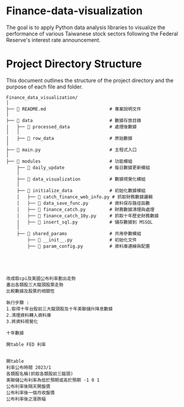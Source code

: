# Finance-data-visualization
 The goal is to apply Python data analysis libraries to visualize the performance of various Taiwanese stock sectors following the Federal Reserve's interest rate announcement.

# Project Directory Structure

This document outlines the structure of the project directory and the purpose of each file and folder.

```plaintext
Finance_data_visualization/
│
├── 📄 README.md                        # 專案說明文件
│
├── 📂 data                             # 數據存放目錄
│   ├── 📂 processed_data               # 處理後數據
│   │
│   ├── 📂 row_data                     # 原始數據
│
├── 📄 main.py                          # 主程式入口
│
├── 📂 modules                          # 功能模組
    ├── 📂 daily_update                 # 每日數據更新模組
    │
    ├── 📂 data_visualization           # 數據視覺化模組
    │
    ├── 📂 initialize_data              # 初始化數據模組
    │   ├── 📄 catch_finance_web_info.py # 抓取財務數據邏輯
    │   ├── 📄 data_save_func.py        # 資料保存路徑函數
    │   ├── 📄 finance_catch.py         # 財務數據清理與處理
    │   ├── 📄 finance_catch_10y.py     # 抓取十年歷史財務數據
    │   ├── 📄 insert_sql.py            # 儲存數據到 MSSQL
    │
    ├── 📂 shared_params                # 共用參數模組
        ├── 📄 __init__.py              # 初始化文件
        ├── 📄 param_config.py          # 資料庫連線與配置
 




改成取cpi及美國公布利率劃出走勢
畫出各類股三大龍頭股票走勢
比較數據及股票的相關性

執行步驟 :
1.取得十年台股前三大龍頭股及十年美聯儲升降息數據
2.清理資料轉入資料庫
3.將資料視覺化

十年數據 

開table FED 利率


開table
利率公布時間 2023/1
各類股名稱(抓取各類股前三龍頭)
美聯儲公布利率為低於預期或高於預期 -1 0 1
公布利率後隔天開盤價
公布利率後一個月收盤價
公布利率後之漲跌幅